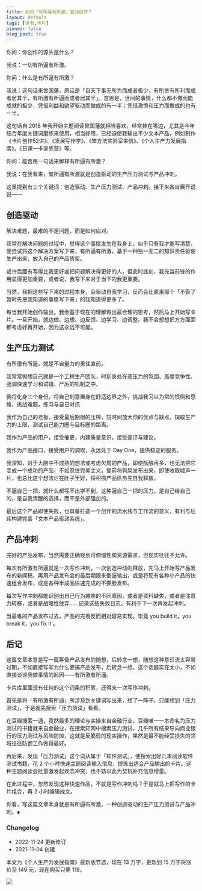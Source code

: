 ```yaml
---
title: 如何「有所逼有所激」驱动创作？
layout: default
tags: [读书,卡片]
pinned: false
blog_post: true
---
```



你问：你创作的源头是什么？

我说：一切有所逼有所激。

你问：什么是有所逼有所激？

我说：这句话来曾国藩，原话是「自天下事无所为而成者极少，有所贪有所利而成者居其半，有所激有所逼而成者居其半」。意思是，世间的事情，什么都不做而能成就的极少，凭借利益和欲望驱动而做成的有一半；凭借激愤和压力而做成的也有一半。

这句话自 2018 年我开始主题阅读曾国藩就相当喜欢，经常挂在嘴边，尤其是今年结合年度关键词磨练来使用，相当好用，已经迫使我输出不少文本产品，例如制作《卡片创作52讲》、《发展写作学》、《笨方法实验室来信》、《个人生产力发展指南》、《日课一卡训练营》等。

你问：能否用一句话来解释有所逼有所激？

我说：在我看来，有所逼有所激就是创造驱动的生产压力测试与产品冲刺。

这里提到有三个关键词：创造驱动、生产压力测试、产品冲刺。接下来各自展开说说——

## 创造驱动

解决难题，最难的不是问题，而是如何应对。

我常在解决问题的过程中，觉得这个事情发生在我身上，似乎只有我才能写清楚，便尝试将这个解决方案写下来，有所逼有所激，基于一种独一无二的知识责任驱使生产出来，放入自己的产品货架。

或许后面有写得比我更好或把问题解决得更好的人，但此时此刻，我充当前锋的作用显得更加重要，或者说，我写下来对于当下的我更重要。

当然，我把这些写下来的过程本身，会驱动自我学习，反而会比原来那个「不管了暂时先把我知道的事情写下来」的我知道得更多了。

每当我开始创作输出，我会基于现在的理解做出最合理的思考，然后马上开始写卡片。一旦开始，就边做、边想、边反馈、边学习、边调整。我不会想想把方方面面都考虑好再开始，因为这永远不可能。

## 生产压力测试

有所激有所逼，就是不自量力的勇往直前。

我常常假想自己就是一个工程生产团队，时刻身处在高压力的氛围、高度竞争性、强调快速学习和试错、严厉的机制之中。

我将化身三个身份，将自己刻意置身在舒适边界之外，挑战我习以为常的惯例和思维，挑战难题，练习与自己对抗

我作为自己的老板，接受最后期限的压榨，短时间放大你的优点与缺点，探取生产力的上限，测试自己能力圈与目标圈的距离。

我作为产品的用户，接受催更，内建质量意识，接受差评与建议。

我作为产品接口，接受用户的调取，永远处于 Day One，提供稳定的服务。

我深知，对于大脑中不成熟的想法或考虑欠周的产品，即使酝酿再多，也无法把它变成一个成功的产品，不如忍住完美主义，提前将狗屎发布出来，即使收取嘘声一片，也总比这个想法烂在肚子里好，将积攒产品债务先自我释放。

不逼自己一把，就什么都写不出学不到，这种逼自己一把的压力，是自己给自己的，是自我清醒的选择，而不是外部强加的。

最后这个产品即使失败，也具备打造一个创作的流水线与工作流的意义，有利与后续构建完善「文本产品驱动系统」。

## 产品冲刺

完好的产品发布，当然需要正确规划可伸缩性和资源需求，但现实往往不允许。

每次有所激有所逼就是一次写作冲刺，一次创造冲动的释放，先马上开始写产品发布的新闻稿，再用产品发布会的最后期限来倒逼输出，或是将现有各种小产品的快速组合发布，或是各种半成品快速完成的不要脸发布。

每次写作冲刺都能识别出自己行为瘫痪的不同原因，或者是资料缺失，或者是注意力转移，或者是战略性放弃……记录这些失败日志，有利于下一次再发起冲刺。

当最难的产品发布过去，产品的完善反而相对容易实现。毕竟 you build it，you break it，you fix it 。

## 后记

这篇文章本意是写一篇筹备产品发布的随想，后转念一想，随想这种意识流太容易过期，不如直接写写为什么要搞产品发布，后转念一想，这个话题实在太小，不如直接谈谈我做事情的起因——有所激有所逼。

卡片库里面没有任何的这个词条的积累，还得来一次写作冲刺。

首先是将「有所激有所逼」所涉及到关键词写出来，想了一阵子，只能想到「压力测试」，于是就先搜索「压力测试」看看。

在豆瓣搜索一通，竟然最多的理论与实操来自金融行业，豆瓣唯一一本命名为压力测试的书籍就来自金融业，在搜索知网中搜索压力测试，几乎所有结果导向商业银行的压力测试与风险防控，这就是反脆弱的现实操作，果然是最不能经受损失的领域往往防御工作做得最好。

再后来，发现「压力测试」这个词从属于「软件测试」，便搜索出好几本阅读软件测试书籍，花 2 个小时快速主题阅读输入信息，提炼出适合产品输出的卡片。这种主题阅读会批量激发起观念冲突，也不妨以此为契机补充信息增量。

在此过程中，忽然发现这种快速作品，不就是写作冲刺吗？于是就马上把写作的卡片组合，再 2 小时编辑成文。

你看，写这篇文章本身就是有所逼有所激，一种创造驱动的生产压力测试与产品冲刺。∎

### Changelog

- 2022-11-24 更新修订
- 2021-11-04 创建

本文为《个人生产力发展指南》最新版节选，现在 13 万字，更新到 15 万字将涨价至 149 元，现在购买只需 119。

![](https://s3.uuu.ovh/imgs/2022/11/24/0d16f24f9b976776.png)